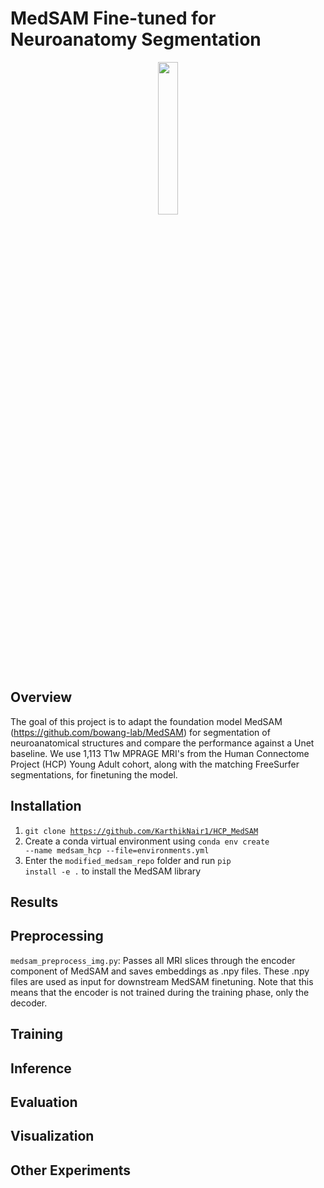 # MedSAM Fine-tuned for Neuroanatomy Segmentation 

<p align="center">
<img src="https://github.com/KarthikNair1/HCP_MedSAM/assets/43316987/e4d392b6-6664-4a1f-94cb-60ce6df4a596" width=25% height=25%>
</p>

## Overview
The goal of this project is to adapt the foundation model MedSAM (https://github.com/bowang-lab/MedSAM) for segmentation of neuroanatomical structures and compare the performance against a Unet baseline. We use 1,113 T1w MPRAGE MRI's from the Human Connectome Project (HCP) Young Adult cohort, along with the matching FreeSurfer segmentations, for finetuning the model.

## Installation
1.  <code>git clone https://github.com/KarthikNair1/HCP_MedSAM</code>
2.  Create a conda virtual environment using <code>conda env create --name medsam_hcp --file=environments.yml</code>
3. Enter the <code>modified_medsam_repo</code> folder and run <code>pip install -e .</code> to install the MedSAM library
   
## Results



## Preprocessing

<code>medsam_preprocess_img.py</code>: Passes all MRI slices through the encoder component of MedSAM and saves embeddings as .npy files. These .npy files are used as input for downstream MedSAM finetuning. Note that this means that the encoder is not trained during the training phase, only the decoder.

## Training

## Inference

## Evaluation

## Visualization

## Other Experiments
